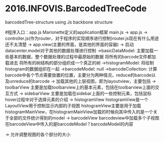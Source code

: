 # 2016.INFOVIS.BarcodedTreeCode
barcodedTree-structure
using Js backbone structure 

#程序入口：app.js
Marionette定义的application框架
main.js -> app.js -> controller.js(作为router，对于程序的实现顺序进行控制)router.js现在有什么用途还不太清楚 -> 
app.view(主要的界面，是其他的界面的容器) 
-> 启动datacenter.model对于其他的数据处理进行控制
	->basicDataModel:
      主要加载一些基本的数据，整个数据处理的过程中最原始的数据
		将所有的barcode文件都加载进去
      将所有的树结构的部分组织成一个真正的树
	->histogramModel:
      将绘制histogram的数据组织在一起
	->barcodeModel:
      null
	->barcodeCollection:
      计算barcode中各个节点需要放置的位置，主要分为两种情况，reduce的barcode以及unreduce的barcode
-> 加载其他的上层视图，即为layoutview，主要包括
   	   -> toolbarView
   	   	  主要是加载toolbarview上的基本元素，包括在toolbarview上面的交互方式
   	   -> sidebarView
   	   	  主要是加载在sidebar上面的一些控制元素，包括鼠标hover过程中对于选择元素的介绍
   	   -> histogramView
   	   	  histogramView是一个LayoutView用于控制显示内部的子视图
   	   	  histogramView主要是用于加载histogramMainView，在histogramMainView加载的时候向其中传入的是一个关于全部的文件统计得到的model
   	   -> barcodeView
   	      barcodeview中加载多个子视图 
   	      在barcodeView中传入的是barcodeModel？barcodeModel的内容


-> 允许调整视图的各个部分的大小



